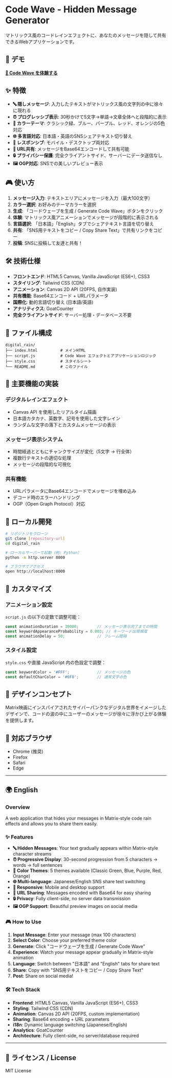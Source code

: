 # Code Wave - Hidden Message Generator

マトリックス風のコードレインエフェクトに、あなたのメッセージを隠して共有できるWebアプリケーションです。

## 🚀 デモ

**[🌊 Code Wave を体験する](https://wave.foresuke.com/)**

## ✨ 特徴

- **🔤 隠しメッセージ**: 入力したテキストがマトリックス風の文字列の中に徐々に現れる
- **⏰ プログレッシブ表示**: 30秒かけて5文字→単語→文章全体へと段階的に表示
- **🎨 カラーテーマ**: クラシック緑、ブルー、パープル、レッド、オレンジの5色対応
- **🌐 多言語対応**: 日本語・英語のSNSシェアテキスト切り替え
- **📱 レスポンシブ**: モバイル・デスクトップ両対応
- **🔗 URL共有**: メッセージをBase64エンコードして共有可能
- **🔒 プライバシー保護**: 完全クライアントサイド、サーバーにデータ送信なし
- **🖼️ OGP対応**: SNSでの美しいプレビュー表示

## 🎮 使い方

1. **メッセージ入力**: テキストエリアにメッセージを入力（最大100文字）
2. **カラー選択**: お好みのテーマカラーを選択
3. **生成**: 「コードウェーブを生成 / Generate Code Wave」ボタンをクリック
4. **体験**: マトリックス風アニメーションでメッセージが段階的に表示される
5. **言語選択**: 「日本語」「English」タブでシェアテキスト言語を切り替え
6. **共有**: 「SNS用テキストをコピー / Copy Share Text」で共有リンクをコピー
7. **投稿**: SNSに投稿して友達と共有！

## 🛠️ 技術仕様

- **フロントエンド**: HTML5 Canvas, Vanilla JavaScript (ES6+), CSS3
- **スタイリング**: Tailwind CSS (CDN)
- **アニメーション**: Canvas 2D API (20FPS, 自作実装)
- **共有機能**: Base64エンコード + URLパラメータ
- **国際化**: 動的言語切り替え (日本語/英語)
- **アナリティクス**: GoatCounter
- **完全クライアントサイド**: サーバー処理・データベース不要

## 📁 ファイル構成

```
digital_rain/
├── index.html          # メインHTML
├── script.js           # Code Wave エフェクトとアプリケーションロジック
├── style.css           # スタイルシート
└── README.md           # このファイル
```

## 🎯 主要機能の実装

### デジタルレインエフェクト
- Canvas API を使用したリアルタイム描画
- 日本語カタカナ、英数字、記号を使用した文字レイン
- ランダムな文字の落下とカスタムメッセージの表示

### メッセージ表示システム
- 時間経過とともにチャンクサイズが変化（5文字 → 行全体）
- 複数行テキストの適切な処理
- メッセージの段階的な可視化

### 共有機能
- URLパラメータにBase64エンコードでメッセージを埋め込み
- デコード時のエラーハンドリング
- OGP（Open Graph Protocol）対応

## 🚀 ローカル開発

```bash
# リポジトリをクローン
git clone [repository-url]
cd digital_rain

# ローカルサーバーで起動（例: Python）
python -m http.server 8000

# ブラウザでアクセス
open http://localhost:8000
```

## 🔧 カスタマイズ

### アニメーション設定
`script.js` の以下の定数で調整可能：

```javascript
const animationDuration = 30000;        // メッセージ表示完了までの時間
const keywordAppearanceProbability = 0.003; // キーワード出現頻度
const animationDelay = 50;              // フレーム間隔
```

### スタイル設定
`style.css` や直接 JavaScript 内の色設定で調整：

```javascript
const keywordColor = '#FFF';            // メッセージの色
const defaultCharColor = '#0F0';        // 通常文字の色
```

## 🎨 デザインコンセプト

Matrix映画にインスパイアされたサイバーパンクなデジタル世界をイメージしたデザインで、コードの波の中にユーザーのメッセージが徐々に浮かび上がる体験を提供します。

## 📱 対応ブラウザ

- Chrome (推奨)
- Firefox
- Safari
- Edge

---

## 🌍 English

### Overview
A web application that hides your messages in Matrix-style code rain effects and allows you to share them easily.

### ✨ Features
- **🔤 Hidden Messages**: Your text gradually appears within Matrix-style character streams
- **⏰ Progressive Display**: 30-second progression from 5 characters → words → full sentences
- **🎨 Color Themes**: 5 themes available (Classic Green, Blue, Purple, Red, Orange)
- **🌐 Multi-language**: Japanese/English SNS share text switching
- **📱 Responsive**: Mobile and desktop support
- **🔗 URL Sharing**: Messages encoded with Base64 for easy sharing
- **🔒 Privacy**: Fully client-side, no server data transmission
- **🖼️ OGP Support**: Beautiful preview images on social media

### 🎮 How to Use
1. **Input Message**: Enter your message (max 100 characters)
2. **Select Color**: Choose your preferred theme color
3. **Generate**: Click "コードウェーブを生成 / Generate Code Wave"
4. **Experience**: Watch your message appear gradually in Matrix-style animation
5. **Language**: Switch between "日本語" and "English" tabs for share text
6. **Share**: Copy with "SNS用テキストをコピー / Copy Share Text"
7. **Post**: Share on social media!

### 🛠️ Tech Stack
- **Frontend**: HTML5 Canvas, Vanilla JavaScript (ES6+), CSS3
- **Styling**: Tailwind CSS (CDN)
- **Animation**: Canvas 2D API (20FPS, custom implementation)
- **Sharing**: Base64 encoding + URL parameters
- **i18n**: Dynamic language switching (Japanese/English)
- **Analytics**: GoatCounter
- **Architecture**: Fully client-side, no server/database required

---

## 📄 ライセンス / License

MIT License
